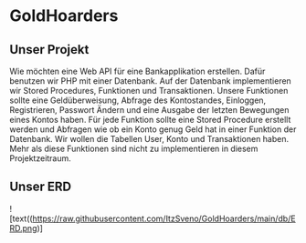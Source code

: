 # GoldHoarders

## Unser Projekt
Wie möchten eine Web API für eine Bankapplikation erstellen. Dafür benutzen wir PHP mit einer Datenbank. Auf der Datenbank implementieren wir Stored Procedures, Funktionen und Transaktionen. Unsere Funktionen sollte eine Geldüberweisung, Abfrage des Kontostandes, Einloggen, Registrieren, Passwort Ändern und eine Ausgabe der letzten Bewegungen eines Kontos haben. Für jede Funktion sollte eine Stored Procedure erstellt werden und Abfragen wie ob ein Konto genug Geld hat in einer Funktion der Datenbank. Wir wollen die Tabellen User, Konto und Transaktionen haben. Mehr als diese Funktionen sind nicht zu implementieren in diesem Projektzeitraum.

## Unser ERD

![text((https://raw.githubusercontent.com/ItzSveno/GoldHoarders/main/db/ERD.png)]
